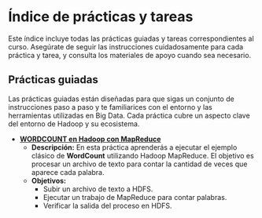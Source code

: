 # Índice de prácticas y tareas

Este índice incluye todas las prácticas guiadas y tareas correspondientes al curso. Asegúrate de seguir las instrucciones cuidadosamente para cada práctica y tarea, y consulta los materiales de apoyo cuando sea necesario.

## Prácticas guiadas

Las prácticas guiadas están diseñadas para que sigas un conjunto de instrucciones paso a paso y te familiarices con el entorno y las herramientas utilizadas en Big Data. Cada práctica cubre un aspecto clave del entorno de Hadoop y su ecosistema.

- [**WORDCOUNT en Hadoop con MapReduce**](./mapreduce/wordcount-sample.md)
    - **Descripción:** En esta práctica aprenderás a ejecutar el ejemplo clásico de **WordCount** utilizando Hadoop MapReduce. El objetivo es procesar un archivo de texto para contar la cantidad de veces que aparece cada palabra.
    - **Objetivos:**
        - Subir un archivo de texto a HDFS.
        - Ejecutar un trabajo de MapReduce para contar palabras.
        - Verificar la salida del proceso en HDFS.
